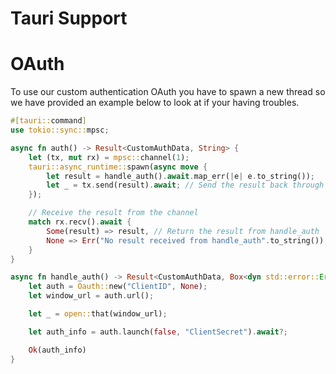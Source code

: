 # Tauri Support

# OAuth

To use our custom authentication OAuth you have to spawn a new thread so we have provided an example below to look at if your having troubles.

```rs
#[tauri::command]
use tokio::sync::mpsc;

async fn auth() -> Result<CustomAuthData, String> {
    let (tx, mut rx) = mpsc::channel(1);
    tauri::async_runtime::spawn(async move {
        let result = handle_auth().await.map_err(|e| e.to_string());
        let _ = tx.send(result).await; // Send the result back through the channel
    });

    // Receive the result from the channel
    match rx.recv().await {
        Some(result) => result, // Return the result from handle_auth
        None => Err("No result received from handle_auth".to_string()), // Handle the case where no result is received
    }
}

async fn handle_auth() -> Result<CustomAuthData, Box<dyn std::error::Error>> {
    let auth = Oauth::new("ClientID", None);
    let window_url = auth.url();

    let _ = open::that(window_url);

    let auth_info = auth.launch(false, "ClientSecret").await?;

    Ok(auth_info)
}
```
